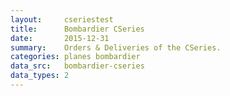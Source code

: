 ```yaml
---
layout:     cseriestest
title:      Bombardier CSeries
date:       2015-12-31
summary:    Orders & Deliveries of the CSeries.
categories: planes bombardier
data_src:   bombardier-cseries
data_types: 2
---
```

